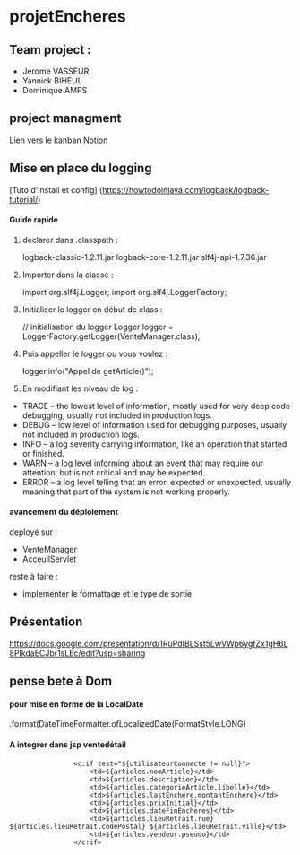 # projetEncheres

## Team project :

-   Jerome VASSEUR
-   Yannick BIHEUL
-   Dominique AMPS

## project managment
Lien vers le kanban [Notion](https://www.notion.so/bilienn/32fa5e53fe824dc3a17d3fe22cd31cb9?v=eb5cc1df1cc7408485a85253437b8520)

## Mise en place du logging
[Tuto d'install et config] (https://howtodoinjava.com/logback/logback-tutorial/)

#### Guide rapide
1. déclarer dans .classpath :

	logback-classic-1.2.11.jar
	logback-core-1.2.11.jar
	slf4j-api-1.7.36.jar
	
2. Importer dans la classe :

	import org.slf4j.Logger;
	import org.slf4j.LoggerFactory;

3. Initialiser le logger en début de class :

	// initialisation du logger
		Logger logger = LoggerFactory.getLogger(VenteManager.class);

4. Puis appeller le logger ou vous voulez :

	logger.info("Appel de getArticle()");
	
5. En modifiant les niveau de log :

- TRACE – the lowest level of information, mostly used for very deep code debugging, usually not included in production logs.
- DEBUG – low level of information used for debugging purposes, usually not included in production logs.
- INFO – a log severity carrying information, like an operation that started or finished.
- WARN – a log level informing about an event that may require our attention, but is not critical and may be expected.
- ERROR – a log level telling that an error, expected or unexpected, usually meaning that part of the system is not working properly.


#### avancement du déploiement
deployé sur :
- VenteManager
- AcceuilServlet

reste à faire :
- implementer le formattage et le type de sortie

## Présentation
https://docs.google.com/presentation/d/1RuPdIBLSst5LwVWp6ygfZx1gH6L8PIkdaECJbr1sLEc/edit?usp=sharing

## pense bete à Dom
#### pour mise en forme de la LocalDate  
.format(DateTimeFormatter.ofLocalizedDate(FormatStyle.LONG)

#### A integrer dans jsp ventedétail
					<c:if test="${utilisateurConnecte != null}"> 
						<td>${articles.nomArticle}</td> 
						<td>${articles.description}</td>
						<td>${articles.categorieArticle.libelle}</td>
						<td>${articles.lastEnchere.montantEnchere}</td>
						<td>${articles.prixInitial}</td>
						<td>${articles.dateFinEncheres}</td>
						<td>${articles.lieuRetrait.rue} ${articles.lieuRetrait.codePostal} ${articles.lieuRetrait.ville}</td>
						<td>${articles.vendeur.pseudo}</td>
					</c:if>
